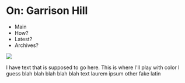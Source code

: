 <!DOCTYPE html>
<html>
  <head>
  </head>
</html>

<html>
  <body>
    <h1>
    On: Garrison Hill
    </h1>
  <ul>
  <li>Main</li>
  <li>How?
  <li>Latest?</li>
  <li>Archives?</li>
</ul>


<img src= "https://github.com/user-attachments/assets/09ba187c-cfef-4bf2-828b-87837a3d4d69">

<p>
  I have text that is supposed to go here. This is where I'll play with color I guess
  blah blah blah
  blah blah text
  laurem ipsum other fake latin
</p>
  </body>
</html>
